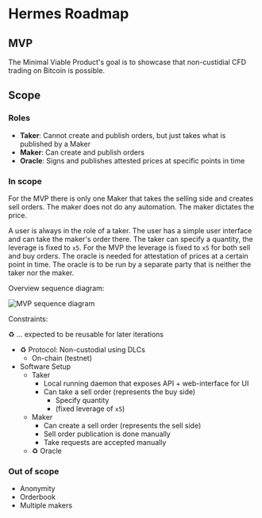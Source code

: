 # Hermes Roadmap

## MVP

The Minimal Viable Product's goal is to showcase that non-custidial CFD trading on Bitcoin is possible.

## Scope

### Roles

- **Taker**: Cannot create and publish orders, but just takes what is published by a Maker
- **Maker**: Can create and publish orders
- **Oracle**: Signs and publishes attested prices at specific points in time

### In scope

For the MVP there is only one Maker that takes the selling side and creates sell orders.
The maker does not do any automation.
The maker dictates the price.

A user is always in the role of a taker.
The user has a simple user interface and can take the maker's order there.
The taker can specify a quantity, the leverage is fixed to `x5`.
For the MVP the leverage is fixed to `x5` for both sell and buy orders.
The oracle is needed for attestation of prices at a certain point in time.
The oracle is to be run by a separate party that is neither the taker nor the maker.

Overview sequence diagram:

![MVP sequence diagram](http://www.plantuml.com/plantuml/proxy?cache=no&src=https://raw.githubusercontent.com/comit-network/hermes/b7778f0556d1cbfd578aa28042beb24c7f13d5a3/docs/asset/mvp_sequence_diagram.puml)

Constraints:

♻️ ... expected to be reusable for later iterations

- ♻️ Protocol: Non-custodial using DLCs
  - On-chain (testnet)
- Software Setup
  - Taker
    - Local running daemon that exposes API + web-interface for UI
    - Can take a sell order (represents the buy side)
      - Specify quantity
      - (fixed leverage of `x5`)
  - Maker
    - Can create a sell order (represents the sell side)
    - Sell order publication is done manually
    - Take requests are accepted manually
  - ♻️ Oracle

### Out of scope

- Anonymity
- Orderbook
- Multiple makers
